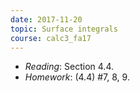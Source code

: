```yaml
---
date: 2017-11-20
topic: Surface integrals
course: calc3_fa17
---
```


- *Reading*: Section 4.4.
- *Homework*: (4.4) #7, 8, 9.

